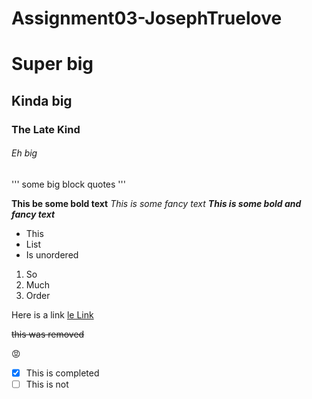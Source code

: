 # Assignment03-JosephTruelove

# Super big
## Kinda big
### The Late Kind
###### Eh big

'''
some
big
block
quotes
'''

**This be some bold text**
*This is some fancy text*
***This is some bold and fancy text***

- This
- List
- Is unordered

1. So
2. Much
3. Order

Here is a link [le Link](https://giphy.com/gifs/wiggle-shaq-13CoXDiaCcCoyk)

~~this was removed~~

😡

- [x] This is completed
- [ ] This is not
